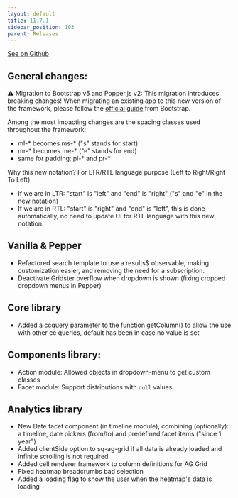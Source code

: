 ```yaml
---
layout: default
title: 11.7.1
sidebar_position: 103
parent: Releases
---
```


[See on Github](https://github.com/sinequa/sba-angular/releases/tag/11.7.1)

## General changes:

⚠️ Migration to Bootstrap v5 and Popper.js v2: This migration introduces breaking changes! When migrating an existing app to this new version of the framework, please follow the [official guide](https://getbootstrap.com/docs/5.0/migration/) from Bootstrap.

Among the most impacting changes are the spacing classes used throughout the framework:

- ml-* becomes ms-* ("s" stands for start)
- mr-* becomes me-* ("e" stands for end)
- same for padding: pl-* and pr-*

Why this new notation? For LTR/RTL language purpose (Left to Right/Right To Left)
- If we are in LTR: "start" is "left" and "end" is "right" ("s" and "e" in the new notation)
- If we are in RTL: "start" is "right" and "end" is "left", this is done automatically, no need to update UI for RTL language with this new notation.

## Vanilla & Pepper

- Refactored search template to use a results$ observable, making customization easier, and removing the need for a subscription.
- Deactivate Gridster overflow when dropdown is shown (fixing cropped dropdown menus in Pepper)

## Core library

- Added a ccquery parameter to the function getColumn() to allow the use with other cc queries, default has been in case no value is set

## Components library:

- Action module: Allowed objects in dropdown-menu to get custom classes
- Facet module: Support distributions with `null` values

## Analytics library

- New Date facet component (in timeline module), combining (optionally): a timeline, date pickers (from/to) and predefined facet items ("since 1 year")
- Added clientSide option to sq-ag-grid if all data is already loaded and infinite scrolling is not required
- Added cell renderer framework to column definitions for AG Grid
- Fixed heatmap breadcrumbs bad selection
- Added a loading flag to show the user when the heatmap's data is loading
